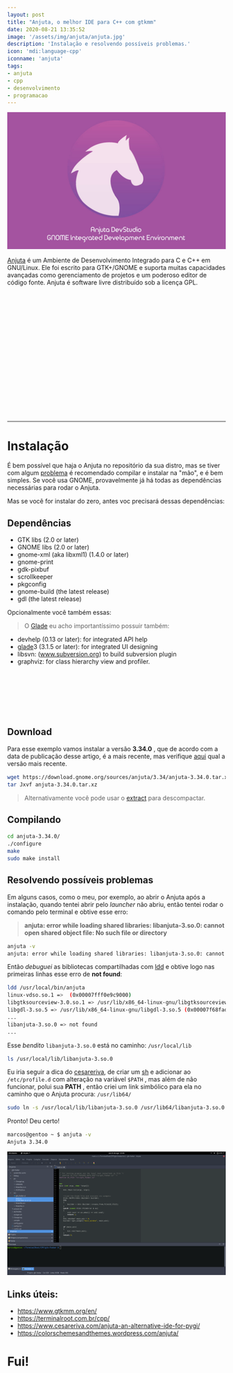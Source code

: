 ```yaml
---
layout: post
title: "Anjuta, o melhor IDE para C++ com gtkmm"
date: 2020-08-21 13:35:52
image: '/assets/img/anjuta/anjuta.jpg'
description: 'Instalação e resolvendo possíveis problemas.'
icon: 'mdi:language-cpp'
iconname: 'anjuta'
tags:
- anjuta
- cpp
- desenvolvimento
- programacao
---
```


![Anjuta, o melhor IDE para C++ com gtkmm](/assets/img/anjuta/anjuta.jpg)

[Anjuta](http://anjuta.org/) é um Ambiente de Desenvolvimento Integrado para C e C++ em GNU/Linux. Ele foi escrito para GTK+/GNOME e suporta muitas capacidades avançadas como gerenciamento de projetos e um poderoso editor de código fonte. Anjuta é software livre distribuído sob a licença GPL.

<!-- QUADRADO -->
<script async src="//pagead2.googlesyndication.com/pagead/js/adsbygoogle.js"></script>
<ins class="adsbygoogle"
style="display:inline-block;width:336px;height:280px"
data-ad-client="ca-pub-2838251107855362"
data-ad-slot="5351066970"></ins>
<script>
(adsbygoogle = window.adsbygoogle || []).push({});
</script>

---

# Instalação
É bem possível que haja o Anjuta no repositório da sua distro, mas se tiver com algum [problema](https://bugs.gentoo.org/721946) é recomendado compilar e instalar na "mão", e é bem simples. Se você usa GNOME, provavelmente já há todas as dependências necessárias para rodar o Anjuta.

Mas se você for instalar do zero, antes voc precisará dessas dependências:
## Dependências
+ GTK libs (2.0 or later)
+ GNOME libs (2.0 or later)
+ gnome-xml (aka libxml1) (1.4.0 or later)
+ gnome-print
+ gdk-pixbuf
+ scrollkeeper
+ pkgconfig
+ gnome-build (the latest release)
+ gdl (the latest release)

Opcionalmente você também essas:
> O [Glade](https://glade.gnome.org/) eu acho importantíssimo possuir também:

+ devhelp (0.13 or later): for integrated API help
+ [glade](https://glade.gnome.org/)3 (3.1.5 or later): for integrated UI designing
+ libsvn: (www.subversion.org) to build subversion plugin
+ graphviz: for class hierarchy view and profiler.

<!-- MINI ANÚNCIO -->
<script async src="//pagead2.googlesyndication.com/pagead/js/adsbygoogle.js"></script>
<!-- Games Root -->
<ins class="adsbygoogle"
style="display:inline-block;width:730px;height:95px"
data-ad-client="ca-pub-2838251107855362"
data-ad-slot="5351066970"></ins>
<script>
(adsbygoogle = window.adsbygoogle || []).push({});
</script>


## Download
Para esse exemplo vamos instalar a versão **3.34.0** , que de acordo com a data de publicação desse artigo, é a mais recente, mas verifique [aqui](https://download.gnome.org/sources/anjuta/) qual a versão mais recente.
```sh
wget https://download.gnome.org/sources/anjuta/3.34/anjuta-3.34.0.tar.xz
tar Jxvf anjuta-3.34.0.tar.xz
```
> Alternativamente você pode usar o [extract](https://terminalroot.com.br/2019/10/como-extrair-varios-formatos-compactados-com-um-comando.html) para descompactar.

## Compilando
```sh
cd anjuta-3.34.0/ 
./configure
make
sudo make install
```

## Resolvendo possíveis problemas
Em alguns casos, como o meu, por exemplo, ao abrir o Anjuta após a instalação, quando tentei abrir pelo *launcher* não abriu, então tentei rodar o comando pelo terminal e obtive esse erro:
> **anjuta: error while loading shared libraries: libanjuta-3.so.0: cannot open shared object file: No such file or directory**
```sh
anjuta -v
anjuta: error while loading shared libraries: libanjuta-3.so.0: cannot open shared object file: No such file or directory
```

Então *debuguei* as bibliotecas compartilhadas com [ldd]() e obtive logo nas primeiras linhas esse erro de **not found**:
```sh
ldd /usr/local/bin/anjuta 
linux-vdso.so.1 =>  (0x00007fff0e9c9000)
libgtksourceview-3.0.so.1 => /usr/lib/x86_64-linux-gnu/libgtksourceview-3.0.so.1 (0x00007f68faff9000)
libgdl-3.so.5 => /usr/lib/x86_64-linux-gnu/libgdl-3.so.5 (0x00007f68fadca000)
...
libanjuta-3.so.0 => not found
...
```

Esse *bendito* `libanjuta-3.so.0` está no caminho: `/usr/local/lib`
```sh
ls /usr/local/lib/libanjuta-3.so.0
```

Eu iria seguir a dica do [cesareriva](https://www.cesareriva.com/anjuta-an-alternative-ide-for-pygi/), de criar um [sh](https://terminalroot.com.br/shell) e adicionar ao `/etc/profile.d` com alteração na variável `$PATH` , mas além de não funcionar, polui sua **PATH** , então criei um link simbólico para ela no caminho que o Anjuta procura: `/usr/lib64/`
```sh
sudo ln -s /usr/local/lib/libanjuta-3.so.0 /usr/lib64/libanjuta-3.so.0
```

Pronto! Deu certo!
```sh
marcos@gentoo ~ $ anjuta -v
Anjuta 3.34.0
```

![Anjuta](/assets/img/anjuta/anjuta-ide.png)

<!-- RETANGULO LARGO -->
<script async src="https://pagead2.googlesyndication.com/pagead/js/adsbygoogle.js"></script>
<!-- Informat -->
<ins class="adsbygoogle"
style="display:block"
data-ad-client="ca-pub-2838251107855362"
data-ad-slot="2327980059"
data-ad-format="auto"
data-full-width-responsive="true"></ins>
<script>
(adsbygoogle = window.adsbygoogle || []).push({});
</script>

## Links úteis:
+ <https://www.gtkmm.org/en/>
+ <https://terminalroot.com.br/cpp/>
+ <https://www.cesareriva.com/anjuta-an-alternative-ide-for-pygi/>
+ <https://colorschemesandthemes.wordpress.com/anjuta/>

# Fui!
